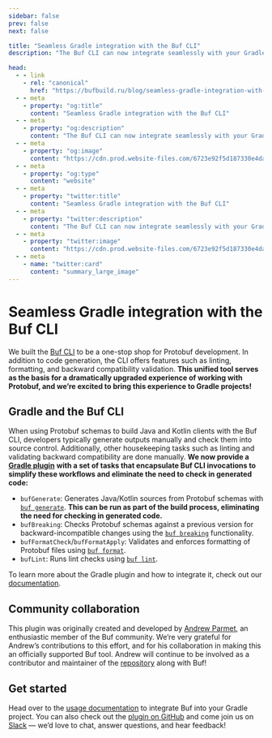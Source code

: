 ```yaml
---
sidebar: false
prev: false
next: false

title: "Seamless Gradle integration with the Buf CLI"
description: "The Buf CLI can now integrate seamlessly with your Gradle builds."

head:
  - - link
    - rel: "canonical"
      href: "https://bufbuild.ru/blog/seamless-gradle-integration-with-the-buf-cli"
  - - meta
    - property: "og:title"
      content: "Seamless Gradle integration with the Buf CLI"
  - - meta
    - property: "og:description"
      content: "The Buf CLI can now integrate seamlessly with your Gradle builds."
  - - meta
    - property: "og:image"
      content: "https://cdn.prod.website-files.com/6723e92f5d187330e4da8144/6750cc227e76493329a37d52_Gradle%20integration.png"
  - - meta
    - property: "og:type"
      content: "website"
  - - meta
    - property: "twitter:title"
      content: "Seamless Gradle integration with the Buf CLI"
  - - meta
    - property: "twitter:description"
      content: "The Buf CLI can now integrate seamlessly with your Gradle builds."
  - - meta
    - property: "twitter:image"
      content: "https://cdn.prod.website-files.com/6723e92f5d187330e4da8144/6750cc227e76493329a37d52_Gradle%20integration.png"
  - - meta
    - name: "twitter:card"
      content: "summary_large_image"
---
```


# Seamless Gradle integration with the Buf CLI

We built the [Buf CLI](https://buf.build/product/cli) to be a one-stop shop for Protobuf development. In addition to code generation, the CLI offers features such as linting, formatting, and backward compatibility validation. **This unified tool serves as the basis for a dramatically upgraded experience of working with Protobuf, and we’re excited to bring this experience to Gradle projects!**

## Gradle and the Buf CLI

When using Protobuf schemas to build Java and Kotlin clients with the Buf CLI, developers typically generate outputs manually and check them into source control. Additionally, other housekeeping tasks such as linting and validating backward compatibility are done manually. **We now provide a** [**Gradle plugin**](https://github.com/bufbuild/buf-gradle-plugin) **with a set of tasks that encapsulate Buf CLI invocations to simplify these workflows and eliminate the need to check in generated code:**

- `bufGenerate`: Generates Java/Kotlin sources from Protobuf schemas with [`buf generate`](/docs/generate/overview/index.md). **This can be run as part of the build process, eliminating the need for checking in generated code.**
- `bufBreaking`: Checks Protobuf schemas against a previous version for backward-incompatible changes using the [`buf breaking`](/docs/breaking/overview/index.md) functionality.
- `bufFormatCheck`/`bufFormatApply`: Validates and enforces formatting of Protobuf files using [`buf format`](/docs/format/style/index.md).
- `bufLint`: Runs lint checks using [`buf lint`](/docs/lint/overview/index.md).

To learn more about the Gradle plugin and how to integrate it, check out our [documentation](/docs/cli/build-systems/gradle/index.md).

## Community collaboration

This plugin was originally created and developed by [Andrew Parmet](https://github.com/andrewparmet), an enthusiastic member of the Buf community. We’re very grateful for Andrew’s contributions to this effort, and for his collaboration in making this an officially supported Buf tool. Andrew will continue to be involved as a contributor and maintainer of the [repository](https://github.com/bufbuild/buf-gradle-plugin) along with Buf!

## Get started

Head over to the [usage documentation](https://github.com/bufbuild/buf-gradle-plugin#usage) to integrate Buf into your Gradle project. You can also check out the [plugin on GitHub](https://github.com/bufbuild/buf-gradle-plugin) and come join us on [Slack](https://buf.build/b/slack/) — we’d love to chat, answer questions, and hear feedback!

